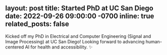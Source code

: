 layout: post
title: Started PhD at UC San Diego
date: 2022-09-26 09:00:00 -0700
inline: true
related_posts: false
---

Kicked off my PhD in Electrical and Computer Engineering (Signal and Image Processing) at UC San Diego! Looking forward to advancing human-centered AI for health and accessibility. :sparkles:
